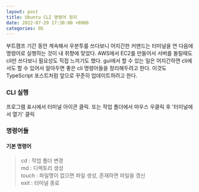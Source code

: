 ```yaml
---
layout: post
title: Ubuntu CLI 명령어 정리
date: 2022-07-29 17:30:00 +0900
categories: OS
---
```

부트캠프 기간 동안 계속해서 우분투를 쓰다보니 어지간한 커맨드는 터미널을 연 다음에 명령어로 실행하는 것이 내 취향에 맞았다. AWS에서 EC2를 만들어서 서버를 돌릴때도 cli만 쓰다보니 필요성도 직접 느끼기도 했다. gui에서 할 수 있는 일은 어지간하면 cli에서도 할 수 있어서 알아두면 좋은 cli 명령어들을 정리해두려고 한다. 이것도 TypeScript 포스트처럼 앞으로 꾸준히 업데이트하려고 한다.

### CLI 실행
프로그램 표시에서 터미널 아이콘 클릭. 또는 작업 폴더에서 마우스 우클릭 후 '터미널에서 열기' 클릭

### 명령어들
#### 기본 명령어
>cd : 작업 폴더 변경    
>md : 디렉토리 생성    
>touch : 파일명이 없으면 파일 생성, 존재하면 파일을 갱신    
>exit : 터미널 종료    
